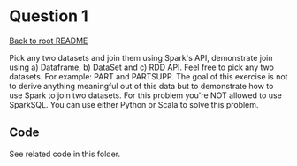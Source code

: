 # Question 1

[Back to root README](../../../../../../README.md)

Pick any two datasets and join them using Spark's API, demonstrate join using a) Dataframe, b) DataSet and c) RDD API. Feel free to pick any two datasets. For example: PART and PARTSUPP. The goal of this exercise is not to derive anything meaningful out of this data but to demonstrate how to use Spark to join two datasets. For this problem you're NOT allowed to use SparkSQL. You can use either Python or Scala to solve this problem.

## Code

See related code in this folder.